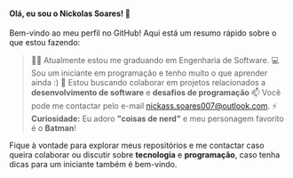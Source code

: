 #### Olá, eu sou o Nickolas Soares! 👋

Bem-vindo ao meu perfil no GitHub! Aqui está um resumo rápido sobre o que estou fazendo:

> 👨‍🎓 Atualmente estou me graduando em Engenharia de Software.
> 💻 Sou um iniciante em programação e tenho muito o que aprender ainda :)
> 💬 Estou buscando colaborar em projetos relacionados a **desenvolvimento de software** e **desafios de programação**
> 📫 Você pode me contactar pelo e-mail [nickass.soares007@outlook.com](mailto:nickass.soares007@outlook.com).
> ⚡ **Curiosidade:** Eu adoro **"coisas de nerd"** e meu personagem favorito é o **Batman**!

Fique à vontade para explorar meus repositórios e me contactar caso queira colaborar ou discutir sobre **tecnologia** e **programação**, caso tenha dicas para um iniciante também é bem-vindo.
